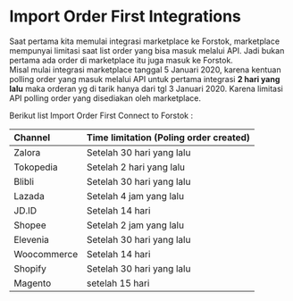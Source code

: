 # Import Order First Integrations

Saat pertama kita memulai integrasi marketplace ke Forstok, marketplace mempunyai limitasi saat list order yang bisa masuk melalui API. Jadi bukan pertama ada order di marketplace itu juga masuk ke Forstok.  
Misal mulai integrasi marketplace tanggal 5 Januari 2020, karena kentuan polling order yang masuk melalui API untuk pertama integrasi **2 hari yang lalu** maka orderan yg di tarik hanya dari tgl 3 Januari 2020. Karena limitasi API polling order yang disediakan oleh marketplace.

Berikut list Import Order First Connect to Forstok : 

| Channel | Time limitation \(Poling order created\) |
| :--- | :--- |
| Zalora | Setelah 30 hari yang lalu |
| Tokopedia | Setelah 2 hari yang lalu |
| Blibli | Setelah 30 hari yang lalu |
| Lazada | Setelah 4 jam yang lalu |
| JD.ID | Setelah 14 hari |
| Shopee | Setelah 2 jam yang lalu |
| Elevenia | Setelah 30 hari yang lalu |
| Woocommerce | Setelah 14 hari  |
| Shopify | Setelah 30 hari yang lalu |
| Magento | setelah 15 hari  |

